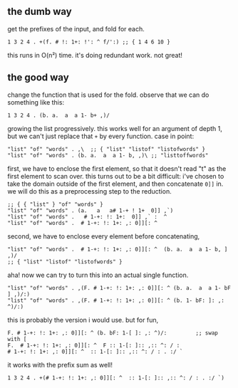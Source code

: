 ## the dumb way

get the prefixes of the input, and fold for each.

```
1 3 2 4 . +(f. # !: 1+: !': ^ f/':) ;; { 1 4 6 10 }
```

this runs in O(n²) time. it's doing redundant work. not great!

## the good way

change the function that is used for the fold. observe that we can do something like this:

```
1 3 2 4 . (b. a.  a  a 1- b+ ,)/
```
growing the list progressively. this works well for an argument of depth 1, but we can't just replace that `+` by every function. case in point:

```
"list" "of" "words" . ,\  ;; { "list" "listof" "listofwords" }
"list" "of" "words" . (b. a.  a  a 1- b, ,)\ ;; "listtoffwords"
```
first, we have to enclose the first element, so that it doesn't read "t" as the first element to scan over. this turns out to be a bit difficult: i've chosen to take the domain outside of the first element, and then concatenate `0]]` in. we will do this as a preprocessing step to the reduction.

```
;; { { "list" } "of" "words" }
"list" "of" "words" . (a.   a   a# 1-+ ! 1+  0]] ,`)
"list" "of" "words" .   # 1-+: !: 1+:  0]] ,` :  ^
"list" "of" "words" .  # 1-+: !: 1+: ,: 0]][: ^
```
second, we have to enclose every element before concatenating,

```
"list" "of" "words" .  # 1-+: !: 1+: ,: 0]][: ^  (b. a.  a  a 1- b, ] ,)/
;; { "list" "listof" "listofwords" }
```
aha! now we can try to turn this into an actual single function.

```
"list" "of" "words" . ,(F. # 1-+: !: 1+: ,: 0]][: ^ (b. a.  a  a 1- bF ] ,)/:)
"list" "of" "words" . ,(F. # 1-+: !: 1+: ,: 0]][: ^ (b. 1- bF: ]: ,: ^)/:)
```
this is probably the version i would use. but for fun,
```
F. # 1-+: !: 1+: ,: 0]][: ^ (b. bF: 1-[ ]: ,: ^)/:         ;; swap with [
F.  # 1-+: !: 1+: ,: 0]][: ^  F :: 1-[: ]:: ,:: ^: / :     
# 1-+: !: 1+: ,: 0]][: ^  :: 1-[: ]:: ,:: ^: / : . :/ `
```
it works with the prefix sum as well!
```
1 3 2 4 . +(# 1-+: !: 1+: ,: 0]][: ^  :: 1-[: ]:: ,:: ^: / : . :/ `)
```